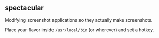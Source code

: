 ## spectacular

Modifying screenshot applications so they actually make screenshots.

Place your flavor inside ```/usr/local/bin``` (or wherever) and set a hotkey.
